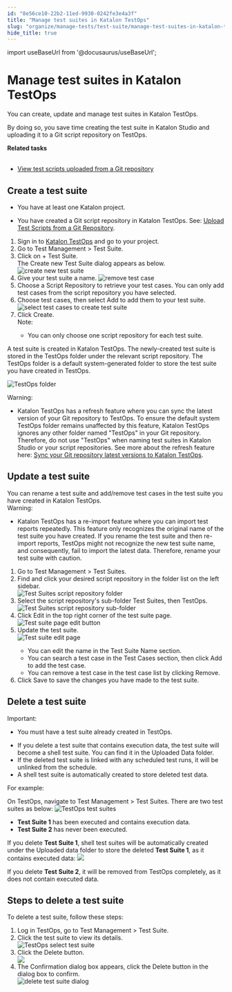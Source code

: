 ```yaml
---
id: "8e56ce10-22b2-11ed-9930-0242fe3e4a3f"
title: "Manage test suites in Katalon TestOps"
slug: "organize/manage-tests/test-suite/manage-test-suites-in-katalon-testops"
hide_title: true
---
```

import useBaseUrl from '@docusaurus/useBaseUrl';


# <a id="id" class="anchor_top_offset"/><a id="ariaid-title1" class="anchor_top_offset"/>Manage test suites in Katalon TestOps

<p xmlns="http://www.w3.org/1999/xhtml" className="p">You can create, update and manage test suites in <span className="ph">Katalon TestOps</span>. </p> 
<p xmlns="http://www.w3.org/1999/xhtml" className="p">By doing so, you save time creating the test suite in Katalon Studio and uploading it to a Git script repository on TestOps.</p> 
<nav xmlns="http://www.w3.org/1999/xhtml" role="navigation" className="related-links"><div className="linklist relinfo reltasks"><strong>Related tasks</strong><br /><br /><ul className="linklist"><li className="linklist"><a className="link" href="/docs/organize/view-test-scripts-in-katalon-platform/view-test-scripts-in-katalon-testops#task-179">View test scripts uploaded from a Git repository</a></li></ul></div></nav> 

## <a id="task-1257" class="anchor_top_offset"/>Create a test suite

<div xmlns="http://www.w3.org/1999/xhtml" className="section prereq p"><ul className="ul"><li className="li"><p className="p">You have at least one Katalon project.</p></li><li className="li"><p className="p">You have created a Git script repository in <span className="ph">Katalon TestOps</span>. See: <a className="xref" href="/docs/organize/upload-test-scripts-from-a-git-repository/upload-test-scripts-from-the-git-repository-to-testops">Upload Test Scripts from a Git Repository</a>.</p></li></ul></div>
<ol xmlns="http://www.w3.org/1999/xhtml" className="ol steps"><li className="li step stepexpand"><span className="ph cmd">Sign in to <a className="xref j-external-link" href="https://testops.katalon.io/login" target="_blank">Katalon TestOps</a> and go to your project.</span></li><li className="li step stepexpand"><span className="ph cmd">Go to <span className="ph uicontrol">Test Management</span> &gt; <span className="ph uicontrol">Test Suite</span>.</span></li><li className="li step stepexpand"><span className="ph cmd">Click on <span className="ph uicontrol">+ Test Suite</span>. </span><div className="itemgroup stepresult">The <span className="ph uicontrol">Create new Test Suite</span> dialog appears as below. <img className="image" src={useBaseUrl("/cba77f50-750d-11ed-a602-0242cfbc79b5.png")} alt="create new test suite" /></div></li><li className="li step stepexpand"><span className="ph cmd"> Give your test suite a name. <img className="image" width={600} src={useBaseUrl("/cae05ec0-750d-11ed-a602-0242cfbc79b5.png")} alt="remove test case" /></span></li><li className="li step stepexpand"><span className="ph cmd">Choose a <span className="ph uicontrol">Script Repository</span> to retrieve your test cases. You can only add test cases from the script repository you have selected. </span></li><li className="li step stepexpand"><span className="ph cmd">Choose test cases, then select <span className="ph uicontrol">Add</span> to add them to your test suite. </span><div className="itemgroup info"><img className="image" width={500} src={useBaseUrl("/b11568d0-ef17-11ed-a777-0242cfbc79b5.png")} alt="select test cases to create test suite" /></div></li><li className="li step stepexpand"><span className="ph cmd">Click <span className="ph uicontrol">Create</span>.</span><div className="itemgroup info"><div className="note note note_note"><span className="note__title">Note:</span> <ul className="ul"><li className="li"><p className="p">You can only choose one script repository for each test suite.</p></li></ul></div></div></li></ol> 
<section xmlns="http://www.w3.org/1999/xhtml" className="section result">A test suite is created in <span className="ph">Katalon TestOps</span>. The newly-created test suite is stored in the <span className="ph uicontrol">TestOps</span> folder under the relevant script repository. The TestOps folder is a default system-generated folder to store the test suite you have created in TestOps.<p className="p"><img className="image" src={useBaseUrl("/cb3cfdb0-750d-11ed-a602-0242cfbc79b5.png")} alt="TestOps folder" /></p><div className="note warning note_warning"><span className="note__title">Warning:</span> <ul className="ul"><li className="li"><span className="ph">Katalon TestOps</span> has a refresh feature where you can sync the latest version of your Git repository to TestOps. To ensure the default system <span className="ph uicontrol">TestOps</span> folder remains unaffected by this feature, <span className="ph">Katalon TestOps</span> ignores any other folder named "TestOps" in your Git repository. Therefore, do not use "TestOps" when naming test suites in Katalon Studio or your script repositories. See more about the refresh feature here: <a className="xref" href="/docs/organize/upload-test-scripts-from-a-git-repository/upload-test-scripts-from-the-git-repository-to-testops#task-1448">Sync your Git repository latest versions to  <span className="ph">Katalon TestOps</span></a>.</li></ul></div></section> 

## <a id="task-3569" class="anchor_top_offset"/>Update a test suite

<section xmlns="http://www.w3.org/1999/xhtml" className="section context"><div className="p">You can rename a test suite and add/remove test cases in the     test suite you have created in <span className="ph">Katalon TestOps</span>.<div className="note warning note_warning"><span className="note__title">Warning:</span> <ul className="ul"><li className="li"><p className="p"><span className="ph">Katalon TestOps</span> has a re-import feature where you can             import test reports repeatedly. This feature only recognizes the             original name of the test suite you have created. If you rename the             test suite and then re-import reports, TestOps might not recognize the new test suite name, and             consequently, fail to import the latest data. Therefore, rename your             test suite with caution.</p></li></ul></div></div></section> 
<ol xmlns="http://www.w3.org/1999/xhtml" className="ol steps"><li className="li step stepexpand"><span className="ph cmd">Go to <span className="ph uicontrol">Test Management</span> &gt; <span className="ph uicontrol">Test Suites</span>.</span></li><li className="li step stepexpand"><span className="ph cmd">Find and click your desired script repository in the folder list on the       left sidebar.</span><div className="itemgroup info"><img className="image" width={600} src={useBaseUrl("/cb81f5f0-750d-11ed-a602-0242cfbc79b5.png")} alt="Test Suites script repository folder" /></div></li><li className="li step stepexpand"><span className="ph cmd">Select the script repository's sub-folder <span className="ph uicontrol">Test Suites</span>, then <span className="ph uicontrol">TestOps</span>.</span><div className="itemgroup info"><img className="image" src={useBaseUrl("/ca321d60-750d-11ed-a602-0242cfbc79b5.png")} alt="Test Suites script repository sub-folder" /></div></li><li className="li step stepexpand"><span className="ph cmd">Click <span className="ph uicontrol">Edit</span> in the top right corner of the test suite page.</span><div className="itemgroup info"><img className="image" src={useBaseUrl("/cb2704b0-750d-11ed-a602-0242cfbc79b5.png")} alt="Test suite page edit button" /></div></li><li className="li step stepexpand"><span className="ph cmd">Update the test suite.</span><div className="itemgroup info"><img className="image" src={useBaseUrl("/cbe4fd80-750d-11ed-a602-0242cfbc79b5.png")} alt="Test suite edit page" /><ul className="ul"><li className="li">You can edit the name in the <span className="ph uicontrol">Test Suite Name</span>           section.</li><li className="li">You can search a test case in the <span className="ph uicontrol">Test Cases</span>           section, then click <span className="ph uicontrol">Add</span> to add the test case.</li><li className="li">You can remove a test case in the test case list by clicking           <span className="ph uicontrol">Remove</span>.</li></ul></div></li><li className="li step stepexpand"><span className="ph cmd">Click <span className="ph uicontrol">Save</span> to save the changes you have made to the test suite. </span></li></ol> 

## <a id="id_9" class="anchor_top_offset"/>Delete a test suite

<div xmlns="http://www.w3.org/1999/xhtml" className="note important note_important"><span className="note__title">Important:</span> <ul className="ul"><li className="li">You must have a test suite already created in TestOps.</li></ul></div>
<div xmlns="http://www.w3.org/1999/xhtml" className="p"><ul className="ul"><li className="li">If you delete a test suite that contains execution data, the test suite will become a shell test suite. You can find it in the <span className="ph uicontrol">Uploaded Data</span>​ folder.​</li><li className="li">If the deleted test suite is linked with any scheduled test runs, it will be unlinked from the schedule.</li><li className="li">A shell test suite is automatically created to store deleted test data.</li></ul></div>
<p xmlns="http://www.w3.org/1999/xhtml" className="p">For example:</p> 
<p xmlns="http://www.w3.org/1999/xhtml" className="p">On TestOps, navigate to <span className="ph uicontrol">Test Management</span> &gt; <span className="ph uicontrol">Test Suites</span>. There are two test suites as below: <img className="image" src={useBaseUrl("/cb578a90-750d-11ed-a602-0242cfbc79b5.png")} alt="TestOps test suites" /></p> 
<ul xmlns="http://www.w3.org/1999/xhtml" className="ul"><li className="li"><strong className="ph b">Test Suite 1</strong> has been executed and contains execution data.</li><li className="li"><strong className="ph b">Test Suite 2</strong> has never been executed.</li></ul> 
<p xmlns="http://www.w3.org/1999/xhtml" className="p">If you delete <strong className="ph b">Test Suite 1</strong>, shell test suites will be automatically created under the <span className="ph uicontrol">Uploaded data</span> folder to store the deleted <strong className="ph b">Test Suite 1</strong>, as it contains executed data: <img className="image" src={useBaseUrl("/cbb00ad0-750d-11ed-a602-0242cfbc79b5.png")} /></p> 
<p xmlns="http://www.w3.org/1999/xhtml" className="p">If you delete <strong className="ph b">Test Suite 2</strong>, it will be removed from TestOps completely, as it does not contain executed data.</p> 

## <a id="task-5722" class="anchor_top_offset"/>Steps to delete a test suite

<section xmlns="http://www.w3.org/1999/xhtml" className="section context">To delete a test suite, follow these steps: </section> 
<ol xmlns="http://www.w3.org/1999/xhtml" className="ol steps"><li className="li step stepexpand"><span className="ph cmd">Log in TestOps, go to <span className="ph uicontrol">Test Management</span> &gt; <span className="ph uicontrol">Test Suite</span>.</span></li><li className="li step stepexpand"><span className="ph cmd">Click the test suite to view its details.</span><div className="itemgroup info"><img className="image" src={useBaseUrl("/cc044550-750d-11ed-a602-0242cfbc79b5.png")} alt="TestOps select test suite" /></div></li><li className="li step stepexpand"><span className="ph cmd">Click the <span className="ph uicontrol">Delete</span> button. </span><div className="itemgroup info"><img className="image" src={useBaseUrl("/cadbf1f0-750d-11ed-a602-0242cfbc79b5.png")} /></div></li><li className="li step stepexpand"><span className="ph cmd">The <span className="ph uicontrol">Confirmation</span> dialog box appears, click the <span className="ph uicontrol">Delete</span> button in the dialog box to confirm.</span><div className="itemgroup info"><img className="image" src={useBaseUrl("/cac27680-750d-11ed-a602-0242cfbc79b5.png")} alt="delete test suite dialog" /></div></li></ol> 
